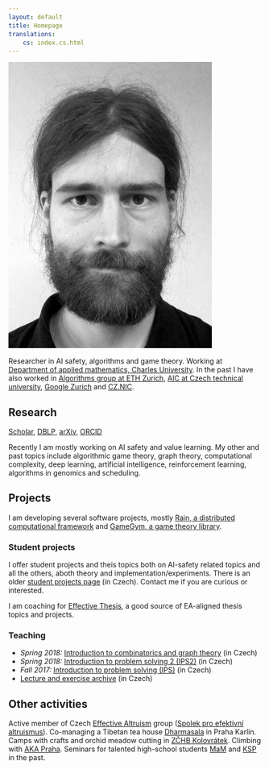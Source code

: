 ```yaml
---
layout: default
title: Homepage
translations:
    cs: index.cs.html
---
```


<img src="/style/gavento-m.jpg" class="index-portait-img">

Researcher in AI safety, algorithms and game theory. Working at
[Department of applied mathematics, Charles University](http://kam.mff.cuni.cz/).
In the past I have also worked in
[Algorithms group at ETH Zurich](http://inf.ethz.ch/),
[AIC at Czech technical university](http://cs.felk.cvut.cz/),
[Google Zurich](https://www.google.ch/) and
[CZ.NIC](http://nic.cz/).

## Research

[<i class="ai black ai-google-scholar"></i> Scholar](https://scholar.google.com/citations?user=WeCJARQAAAAJ),
[<i class="ai black ai-dblp"></i> DBLP](http://dblp.uni-trier.de/pers/hd/g/Gavenciak:Tomas),
[<i class="ai black ai-arxiv"></i> arXiv](https://arxiv.org/find/all/1/au:+Gavenciak_T/0/1/0/all/0/),
[<i class="ai black ai-orcid"></i> ORCID](https://orcid.org/0000-0003-1119-2426) 

Recently I am mostly working on AI safety and value learning. My other and past topics include algorithmic game theory, graph theory, computational complexity, deep learning, artificial intelligence, reinforcement learning, algorithms in genomics and scheduling.

## Projects

I am developing several software projects, mostly [Rain, a distributed computational framework](https://github.com/substantic/rain/) and [GameGym, a game theory library](https://github.com/gavento/gamegym).

### Student projects

I offer student projects and theis topics both on AI-safety related topics and all the others, aboth theory and implementation/experiments. There is an older [student projects page](/vyuka/projekty.html) (in Czech). Contact me if you are curious or interested.

I am coaching for [Effective Thesis](http://effectivethesis.com/), a good source of EA-aligned thesis topics and projects.

### Teaching

* *Spring 2018:* [Introduction to combinatorics and graph theory](/vyuka/18LS-KGM.html) (in Czech)
* *Spring 2018:* [Introduction to problem solving 2 (IPS2)](http://mj.ucw.cz/vyuka/1718/ips2/) (in Czech)
* *Fall 2017:* [Introduction to problem solving (IPS)](http://mj.ucw.cz/vyuka/1718/ips/) (in Czech)
* [Lecture and exercise archive](/vyuka/archiv.html) (in Czech)

## Other activities

Active member of Czech [Effective Altruism](https://www.effectivealtruism.org/) group ([Spolek pro efektivní altruismus](https://efektivni-altruismus.cz/)).
Co-managing a Tibetan tea house [Dharmasala](http://www.dharmasala.cz/) in Praha Karlín.
Camps with crafts and orchid meadow cutting in [ZČHB Kolovrátek](http://kolovratek.brontosaurus.cz/).
Climbing with [AKA Praha](http://www.akapraha.cz).
Seminars for talented high-school students [MaM](https://mam.mff.cuni.cz/) and [KSP](https://ksp.mff.cuni.cz/) in the past.

